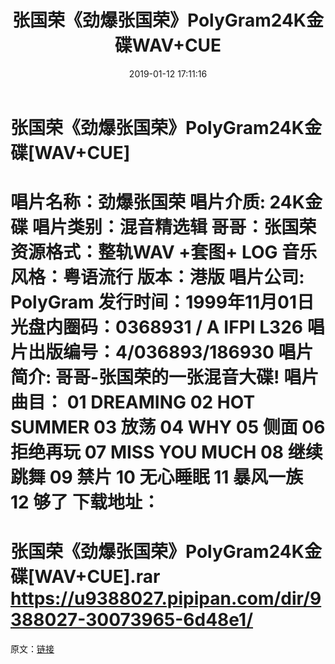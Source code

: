 ﻿---
title: 张国荣《劲爆张国荣》PolyGram24K金碟WAV+CUE
date: 2019-01-12 17:11:16
categories: WAV车载音乐、镜像
tags: 华语中文
---
# 张国荣《劲爆张国荣》PolyGram24K金碟[WAV+CUE]

唱片名称：劲爆张国荣
唱片介质: 24K金碟
唱片类别：混音精选辑
哥哥：张国荣
资源格式：整轨WAV +套图+ LOG
音乐风格：粤语流行
版本：港版
唱片公司: PolyGram
发行时间：1999年11月01日
光盘内圈码：0368931 / A IFPI L326
唱片出版编号：4/036893/186930
唱片简介:
哥哥-张国荣的一张混音大碟!
唱片曲目：
01 DREAMING
02 HOT SUMMER
03 放荡
04 WHY
05 侧面
06 拒绝再玩
07 MISS YOU MUCH
08 继续跳舞
09 禁片
10 无心睡眠
11 暴风一族
12 够了
下载地址：
==============================
张国荣《劲爆张国荣》PolyGram24K金碟[WAV+CUE].rar
https://u9388027.pipipan.com/dir/9388027-30073965-6d48e1/
==============================
原文：[链接](https://blog.sina.com.cn/s/blog_1647c7e760102z6u5.html)